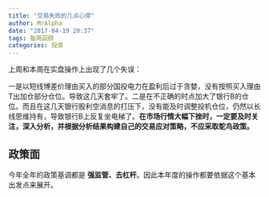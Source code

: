 ```yaml
---
title: "交易失败的几点心得"
author: MrAlpha
date: "2017-04-19 20:37"
tags: 每周回顾
categories: 投资
---
```


上周和本周在实盘操作上出现了几个失误：

一是以短线博差价理由买入的部分国投电力在盈利后过于贪婪，没有按照买入理由T出加仓部分仓位。导致这几天套牢了。二是在不正确的时点加大了银行B的仓位。而且在这几天银行股利空消息的打压下，没有能及时调整投机仓位，仍然以长线思维持有，导致银行B上反复坐电梯了。**在市场行情大幅下挫时，一定要及时关注，深入分析，并根据分析结果构建自己的交易应对策略，不应采取鸵鸟政策。**

## 政策面

今年全年的政策基调都是 **强监管、去杠杆**。因此本年度的操作都要依据这个基本出发点来展开。
